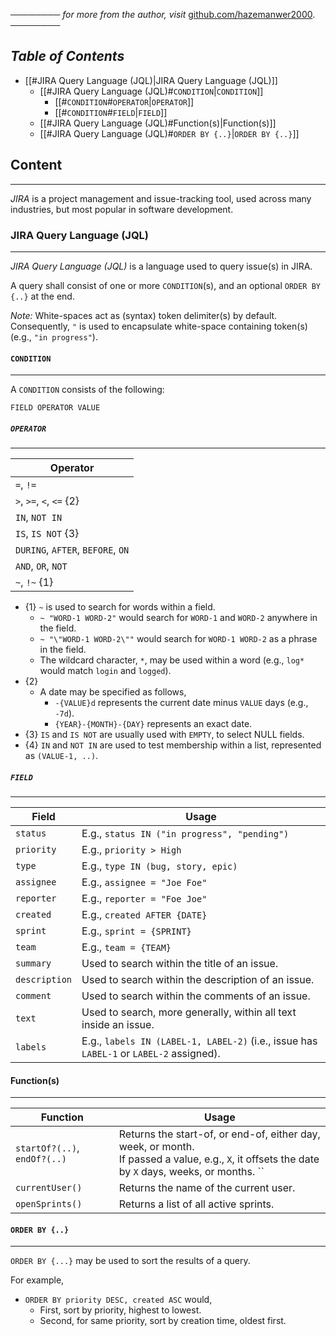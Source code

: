 ──────── *for more from the author, visit* [github.com/hazemanwer2000](https://github.com/hazemanwer2000). ────────
## *Table of Contents*
- [[#JIRA Query Language (JQL)|JIRA Query Language (JQL)]]
	- [[#JIRA Query Language (JQL)#`CONDITION`|`CONDITION`]]
		- [[#`CONDITION`#`OPERATOR`|`OPERATOR`]]
		- [[#`CONDITION`#`FIELD`|`FIELD`]]
	- [[#JIRA Query Language (JQL)#Function(s)|Function(s)]]
	- [[#JIRA Query Language (JQL)#`ORDER BY {..}`|`ORDER BY {..}`]]
## Content
---
*JIRA* is a project management and issue-tracking tool, used across many industries, but most popular in software development.
### JIRA Query Language (JQL)
---
*JIRA Query Language (JQL)* is a language used to query issue(s) in JIRA.

A query shall consist of one or more `CONDITION`(s), and an optional `ORDER BY {..}` at the end.

*Note:* White-spaces act as (syntax) token delimiter(s) by default. Consequently, `"` is used to encapsulate white-space containing token(s) (e.g., `"in progress"`).
#### `CONDITION`
---
A `CONDITION` consists of the following:

```
FIELD OPERATOR VALUE
```
##### `OPERATOR`
---

| Operator                          |
| --------------------------------- |
| `=`, `!=`                         |
| `>`, `>=`, `<`, `<=` {2}          |
| `IN`, `NOT IN`                    |
| `IS`, `IS NOT` {3}                |
| `DURING`, `AFTER`, `BEFORE`, `ON` |
| `AND`, `OR`, `NOT`                |
| `~`, `!~` {1}                     |

* {1}  `~` is used to search for words within a field.
	* `~ "WORD-1 WORD-2"` would search for `WORD-1` and `WORD-2` anywhere in the field.
	* `~ "\"WORD-1 WORD-2\""` would search for `WORD-1 WORD-2` as a phrase in the field.
	* The wildcard character, `*`, may be used within a word (e.g., `log*` would match `login` and `logged`).
* {2}
	* A date may be specified as follows,
		* `-{VALUE}d` represents the current date minus `VALUE` days (e.g., `-7d`).
		* `{YEAR}-{MONTH}-{DAY}` represents an exact date.
* {3} `IS` and `IS NOT` are usually used with `EMPTY`, to select NULL fields.
* {4} `IN` and `NOT IN` are used to test membership within a list, represented as `(VALUE-1, ..)`.
##### `FIELD`
---

| Field         | Usage                                                                                   |
| ------------- | --------------------------------------------------------------------------------------- |
| `status`      | E.g., `status IN ("in progress", "pending")`                                            |
| `priority`    | E.g., `priority > High`                                                                 |
| `type`        | E.g., `type IN (bug, story, epic)`                                                      |
| `assignee`    | E.g., `assignee = "Joe Foe"`                                                            |
| `reporter`    | E.g., `reporter = "Foe Joe"`                                                            |
| `created`     | E.g., `created AFTER {DATE}`                                                            |
| `sprint`      | E.g., `sprint = {SPRINT}`                                                               |
| `team`        | E.g., `team = {TEAM}`                                                                   |
| `summary`     | Used to search within the title of an issue.                                            |
| `description` | Used to search within the description of an issue.                                      |
| `comment`     | Used to search within the comments of an issue.                                         |
| `text`        | Used to search, more generally, within all text inside an issue.                        |
| `labels`      | E.g., `labels IN (LABEL-1, LABEL-2)` (i.e., issue has `LABEL-1` or `LABEL-2` assigned). |
#### Function(s)
---

| Function                     | Usage                                                                                                                                               |
| ---------------------------- | --------------------------------------------------------------------------------------------------------------------------------------------------- |
| `startOf?(..)`, `endOf?(..)` | Returns the start-of, or end-of, either day, week, or month.<br>If passed a value, e.g., `X`, it offsets the date by `X` days, weeks, or months. `` |
| `currentUser()`              | Returns the name of the current user.                                                                                                               |
| `openSprints()`              | Returns a list of all active sprints.                                                                                                               |
#### `ORDER BY {..}`
---
`ORDER BY {...}` may be used to sort the results of a query.

For example,
* `ORDER BY priority DESC, created ASC` would,
	* First, sort by priority, highest to lowest.
	* Second, for same priority, sort by creation time, oldest first.